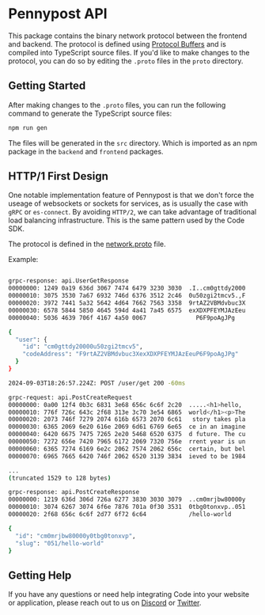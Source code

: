 # Pennypost API

This package contains the binary network protocol between the frontend and
backend. The protocol is defined using [Protocol
Buffers](https://developers.google.com/protocol-buffers) and is compiled into
TypeScript source files. If you'd like to make changes to the protocol, you can
do so by editing the `.proto` files in the `proto` directory.

## Getting Started

After making changes to the `.proto` files, you can run the following command to
generate the TypeScript source files:

```bash
npm run gen
```

The files will be generated in the `src` directory. Which is imported as an npm
package in the `backend` and `frontend` packages.

## HTTP/1 First Design

One notable implementation feature of Pennypost is that we don't force the
useage of websockets or sockets for services, as is usually the case with 
`gRPC` or `es-connect`. By avoiding `HTTP/2`, we can take advantage of 
traditional load balancing infrastructure. This is the same pattern used 
by the Code SDK.

The protocol is defined in the [network.proto](https://github.com/code-payments/code-pennypost/blob/main/packages/api/proto/network.proto) file.

Example:

```bash

grpc-response: api.UserGetResponse
00000000: 1249 0a19 636d 3067 7474 6479 3230 3030  .I..cm0gttdy2000
00000010: 3075 3530 7a67 6932 746d 6376 3512 2c46  0u50zgi2tmcv5.,F
00000020: 3972 7441 5a32 5642 4d64 7662 7563 3358  9rtAZ2VBMdvbuc3X
00000030: 6578 5844 5850 4645 594d 4a41 7a45 6575  exXDXPFEYMJAzEeu
00000040: 5036 4639 706f 4167 4a50 0067              P6F9poAgJPg

{
  "user": {
    "id": "cm0gttdy20000u50zgi2tmcv5",
    "codeAddress": "F9rtAZ2VBMdvbuc3XexXDXPFEYMJAzEeuP6F9poAgJPg"
  }
}

2024-09-03T18:26:57.224Z: POST /user/get 200 -60ms

grpc-request: api.PostCreateRequest
00000000: 0a00 12f4 0b3c 6831 3e68 656c 6c6f 2c20  .....<h1>hello, 
00000010: 776f 726c 643c 2f68 313e 3c70 3e54 6865  world</h1><p>The
00000020: 2073 746f 7279 2074 616b 6573 2070 6c61   story takes pla
00000030: 6365 2069 6e20 616e 2069 6d61 6769 6e65  ce in an imagine
00000040: 6420 6675 7475 7265 2e20 5468 6520 6375  d future. The cu
00000050: 7272 656e 7420 7965 6172 2069 7320 756e  rrent year is un
00000060: 6365 7274 6169 6e2c 2062 7574 2062 656c  certain, but bel
00000070: 6965 7665 6420 746f 2062 6520 3139 3834  ieved to be 1984

...
(truncated 1529 to 128 bytes)

grpc-response: api.PostCreateResponse
00000000: 1219 636d 306d 726a 6277 3830 3030 3079  ..cm0mrjbw80000y
00000010: 3074 6267 3074 6f6e 7876 701a 0f30 3531  0tbg0tonxvp..051
00000020: 2f68 656c 6c6f 2d77 6f72 6c64            /hello-world

{
  "id": "cm0mrjbw80000y0tbg0tonxvp",
  "slug": "051/hello-world"
}
```

## Getting Help

If you have any questions or need help integrating Code into your website or
application, please reach out to us on [Discord](https://discord.gg/T8Tpj8DBFp)
or [Twitter](https://twitter.com/getcode).
